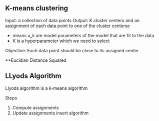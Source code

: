 
## K-means clustering

Input: a collection of data points
Output: K cluster centers and an assignment of each data point to one of the cluster centerse

- means u_k are model parameters of the model that are fit to the data
- K is a hyperparameter which we need to select

Objective: Each data point should be close to its assigned center

**Eucldian Distance Squared

## LLyods Algorithm

Llyods algorithm is a k-means algorithm

Steps
1. Compute assignments
2. Update assignments
insert algorithm